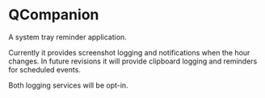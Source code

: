 QCompanion
==========

A system tray reminder application. 

Currently it provides screenshot logging and notifications when the hour changes. 
In future revisions it will provide clipboard logging and reminders for scheduled events.

Both logging services will be opt-in.
